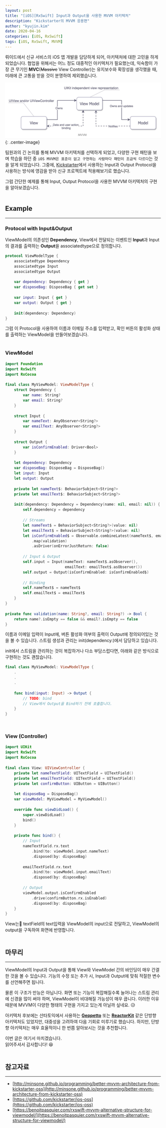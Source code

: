 ```yaml
---
layout: post
title: "[iOS][RxSwift] Input과 Output을 사용한 MVVM 아키텍처"
description: "Kickstarter의 MVVM 응용편"
author: "kyujin.kim"
date: 2020-04-16
categories: [iOS, RxSwift]
tags: [iOS, RxSwift, MVVM]
---
```


뤼이드에서 신규 서비스의 iOS 앱 개발을 담당하게 되어, 아키텍처에 대한 고민을 하게 되었습니다. 협업을 위해서는 어느 정도 대중적인 아키텍처가 필요했는데, 익숙함이 가장 큰 무기인 **MVC**(~~Massive~~ View Controller)는 유지보수와 확장성을 생각했을 때, 미래에 큰 고통을 받을 것이 분명하여 제외했습니다.

![mvvm](/assets/images/mvvm/mvvm.jpeg){: .center-image}

팀원과의 긴 논의를 통해 MVVM 아키텍처를 선택하게 되었고, 다양한 구현 패턴을 보며 학습을 하던 중 `iOS MVVM은 표준이 없고 구현하는 사람마다 패턴이 조금씩 다르다`는 것을 알게 되었습니다. 그중에, [Kickstarter](https://github.com/kickstarter/ios-oss)에서 사용하는 Input과 Output Protocol을 사용하는 방식에 영감을 받아 신규 프로젝트에 적용해보기로 했습니다.

그럼 간단한 예제를 통해 Input, Output Protocol을 사용한 MVVM 아키텍처의 구현을 알아보겠습니다.  
<br/>

## Example
---
### Protocol with Input&Output
ViewModel의 의존성인 **Dependency**, View에서 전달되는 이벤트인 **Input**과 Input의 결과를 출력하는 **Output**을 associatedtype으로 정의합니다.

```swift
protocol ViewModelType {
    associatedtype Dependency
    associatedtype Input
    associatedtype Output

    var dependency: Dependency { get }
    var disposeBag: DisposeBag { get set }
    
    var input: Input { get }
    var output: Output { get }
    
    init(dependency: Dependency)
}
```
그럼 이 Protocol을 사용하여 이름과 이메일 주소를 입력받고, 확인 버튼의 활성화 상태를 출력하는 ViewModel을 만들어보겠습니다.  
<br/>

### ViewModel
```swift
import Foundation
import RxSwift
import RxCocoa

final class MyViewModel: ViewModelType {
    struct Dependency {
        var name: String?
        var email: String?
    }

    struct Input {
        var nameText: AnyObserver<String?>
        var emailText: AnyObserver<String?>
    }

    struct Output {
        var isConfirmEnabled: Driver<Bool>
    }

    let dependency: Dependency
    var disposeBag: DisposeBag = DisposeBag()
    let input: Input
    let output: Output

    private let nameText$: BehaviorSubject<String?>
    private let emailText$: BehaviorSubject<String?>

    init(dependency: Dependency = Dependency(name: nil, email: nil)) {
        self.dependency = dependency

        // Streams
        let nameText$ = BehaviorSubject<String?>(value: nil)
        let emailText$ = BehaviorSubject<String?>(value: nil)
        let isConfirmEnabled$ = Observable.combineLatest(nameText$, emailText$)
            .map(validation)
            .asDriver(onErrorJustReturn: false)

        // Input & Output
        self.input = Input(nameText: nameText$.asObserver(),
                           emailText: emailText$.asObserver())
        self.output = Output(isConfirmEnabled: isConfirmEnabled$)

        // Binding
        self.nameText$ = nameText$
        self.emailText$ = emailText$
    }
}

private func validation(name: String?, email: String?) -> Bool {
    return name?.isEmpty == false && email?.isEmpty == false
}
```
이름과 이메일 입력이 Input에, 버튼 활성화 여부의 출력이 Output에 정의되어있는 것을 볼 수 있습니다. 스트림 생성과 관리는 init(dependency:)에서 담당하고 있습니다.

init에서 스트림을 관리하는 것이 복잡하거나 다소 부담스럽다면, 아래와 같은 방식으로 구현하는 것도 괜찮습니다.
```swift
final class MyViewModel: ViewModelType {
    .
    .
    .

    func bind(input: Input) -> Output {
        // TODO: bind
        // View에서 Output을 Bind하기 전에 호출합니다.
    }
}
```
<br/>

### View (Controller)
```swift
import UIKit
import RxSwift
import RxCocoa

final class View: UIViewController {
    private let nameTextField: UITextField = UITextField()
    private let emailTextField: UITextField = UITextField()
    private let confirmButton: UIButton = UIButton()
    
    let disposeBag = DisposeBag()
    var viewModel: MyViewModel = MyViewModel()

    override func viewDidLoad() {
        super.viewDidLoad()
        bind()
    }

    private func bind() {
        // Input
        nameTextField.rx.text
            .bind(to: viewModel.input.nameText)
            .disposed(by: disposeBag)

        emailTextField.rx.text
            .bind(to: viewModel.input.emailText)
            .disposed(by: disposeBag)

        // Output
        viewModel.output.isConfirmEnabled
            .drive(confirmButton.rx.isEnabled)
            .disposed(by: disposeBag)
    }
}
```
View는 textField의 text입력을 ViewModel의 input으로 전달하고, ViewModel의 output을 구독하여 화면에 반영합니다.  
<br/>

## 마무리
---
ViewModel의 Input과 Output을 통해 View와 ViewModel 간의 바인딩이 매우 간결한 것을 볼 수 있습니다. 기능의 수정 또는 추가 시, Input과 Output에 맞춰 적절한 변수를 선언해주면 됩니다. 

물론 이 구조가 만능은 아닙니다. 화면 또는 기능이 복잡해질수록 늘어나는 스트림 관리에 신경을 많이 써야 하며, ViewModel이 비대해질 가능성이 매우 큽니다. 이러한 이유 때문에 MVVM이 다양한 형태의 구현을 가지고 있는게 아닐까 싶네요. 😥

아키텍처 후보에는 산타토익에서 사용하는 [**Geppetto**](https://github.com/geppetto-ios/Geppetto) 또는 [**ReactorKit**](https://github.com/ReactorKit/ReactorKit) 같은 단방향 아키텍처도 있었지만, 대중성을 고려하여 다음 기회로 미루기로 했습니다. 하지만, 단방향 아키텍처는 매우 효율적이니 한 번쯤 알아보시는 것을 추천합니다.

이번 글은 여기서 마치겠습니다.  
읽어주셔서 감사합니다! 😆  
<br/>

## 참고자료
---
- [http://minsone.github.io/programming/better-mvvm-architecture-from-kickstarter-oss](http://minsone.github.io/programming/better-mvvm-architecture-from-kickstarter-oss)
- [https://github.com/kickstarter/ios-oss](https://github.com/kickstarter/ios-oss)
- [https://benoitpasquier.com/rxswift-mvvm-alternative-structure-for-viewmodel/](https://benoitpasquier.com/rxswift-mvvm-alternative-structure-for-viewmodel/)